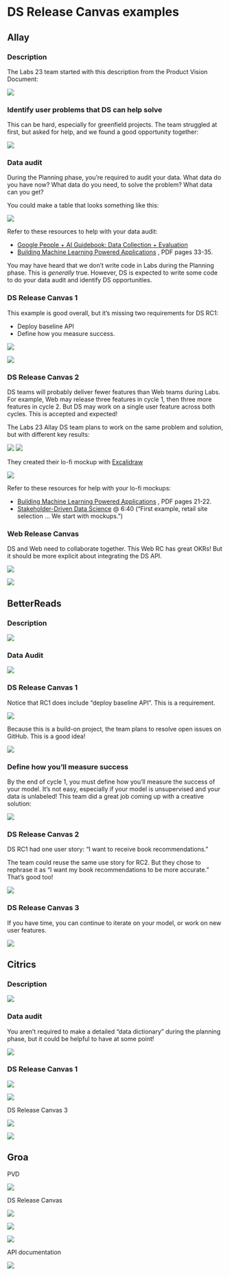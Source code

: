 # DS Release Canvas examples
## Allay
### Description

The Labs 23 team started with this description from the Product Vision Document:

![](release-canvas-examples/D608006D-C1B6-43F2-A76B-AB4421178F2E.png)

### Identify user problems that DS can help solve

This can be hard, especially for greenfield projects. The team struggled at first, but asked for help, and we found a good opportunity together:

![](release-canvas-examples/01E0070E-4B8B-455A-BE36-68D868DE033B.png)

### Data audit

During the Planning phase, you’re required to audit your data. What data do you have now? What data do you need, to solve the problem? What data can you get?

You could make a table that looks something like this:

![](release-canvas-examples/22DF76A6-D916-45D5-A720-73FDB11F42B6.png)

Refer to these resources to help with your data audit:

*  [Google People + AI Guidebook: Data Collection + Evaluation](https://pair.withgoogle.com/chapter/data-collection/) 
*  [Building Machine Learning Powered Applications](https://mlpowered.com/pdf/BMLPA_Chapter_1.pdf) , PDF pages 33-35.

You may have heard that we don’t write code in Labs during the Planning phase. This is _generally_ true. However, DS is expected to write some code to do your data audit and identify DS opportunities.

### DS Release Canvas 1

This example is good overall, but it’s missing two requirements for DS RC1:

* Deploy baseline API
* Define how you measure success. 

![](release-canvas-examples/49DC77BB-B985-41BC-994F-D8FAD4606491.png)

![](release-canvas-examples/477631D7-BB9D-4909-8BFD-417ECA5CF61F.png)

### DS Release Canvas 2

DS teams will probably deliver fewer features than Web teams during Labs. For example, Web may release three features in cycle 1, then three more features in cycle 2. But DS may work on a single user feature across both cycles. This is accepted and expected!

The Labs 23 Allay DS team plans to work on the same problem and solution, but with different key results:

![](release-canvas-examples/DACD9224-3888-45D6-8305-A380F4C0D2BF.png)
![](release-canvas-examples/25F07C8D-3296-4358-A30E-941C62564FF3.png)

They created their lo-fi mockup with [Excalidraw](https://excalidraw.com/)

![](release-canvas-examples/low-fi-2.png)

Refer to these resources for help with your lo-fi mockups:

*  [Building Machine Learning Powered Applications](https://mlpowered.com/pdf/BMLPA_Chapter_1.pdf) , PDF pages 21-22.
*  [Stakeholder-Driven Data Science](https://blog.dominodatalab.com/stakeholder-driven-data-science-warby-parker/)  @ 6:40 (“First example, retail site selection … We start with mockups.”)

### Web Release Canvas

DS and Web need to collaborate together. This Web RC has great OKRs! But it should be more explicit about integrating the DS API. 

![](release-canvas-examples/55481A14-72F0-48B2-AA29-8870348B2B1D.png)

![](release-canvas-examples/38A060FE-FE51-46FF-983F-B19316D744FD.png)


## BetterReads
### Description

![](release-canvas-examples/7D859A49-12C8-4F60-B0A9-64DA1D318283.png)

### Data Audit

![](release-canvas-examples/92AE39BE-CBCD-4C5D-8BB6-1D00ADCA684C.png)

### DS Release Canvas 1

Notice that RC1 does include “deploy baseline API”. This is a requirement.

![](release-canvas-examples/3D619ACE-EF1E-45F5-ACCE-EE0021C8948A.png)

Because this is a build-on project, the team plans to resolve open issues on GitHub. This is a good idea!

![](release-canvas-examples/FF1735A5-586E-4D80-9ED2-065E22A973B0.png)

### Define how you’ll measure success 

By the end of cycle 1, you must define how you’ll measure the success of your model. It’s not easy, especially if your model is unsupervised and your data is unlabeled! This team did a great job coming up with a creative solution:

![](release-canvas-examples/1AA94E25-E447-4332-8D5C-9E5439CC30C8.png)


### DS Release Canvas 2

DS RC1 had one user story: “I want to receive book recommendations.”

The team could reuse the same use story for RC2. But they chose to rephrase it as “I want my book recommendations to be more accurate.” That’s good too!

![](release-canvas-examples/02DD50A8-5E94-4A59-88AC-717FEE69E0A0.png)

### DS Release Canvas 3

If you have time, you can continue to iterate on your model, or work on new user features.

![](release-canvas-examples/4B071267-05DF-4C1E-A90D-F6A04B7252ED.png)


## Citrics

### Description

![](release-canvas-examples/0F5BB791-5B9B-4ECA-9CC7-C1C38DBBE631.png)

### Data audit

You aren’t required to make a detailed “data dictionary” during the planning phase, but it could be helpful to have at some point!

![](release-canvas-examples/0F7ED853-71F4-434E-AB83-7D20C7D79EC6.png)


### DS Release Canvas 1

![](release-canvas-examples/4D442417-8973-463D-A8FD-3215E4D3FDD8.png)

![](release-canvas-examples/prototype_rc1.png)

DS Release Canvas 3

![](release-canvas-examples/8B997F9F-6AA9-4FD4-8A35-AE79B7F5C6A6.png)

![](release-canvas-examples/prototype_rc3.png)

## Groa
PVD

![](release-canvas-examples/D533B791-A802-411B-B251-96695CC16676.png)

DS Release Canvas

![](release-canvas-examples/F09FB5FA-AF77-4611-9012-4FB51F595D9C.png)

![](release-canvas-examples/lo-fi1.png)

![](release-canvas-examples/543CE897-B87C-4472-8900-5FB88EE8A270.png)

API documentation

![](release-canvas-examples/87C477B6-9FC5-4413-A5E8-BE4E8D8B17CF.png)